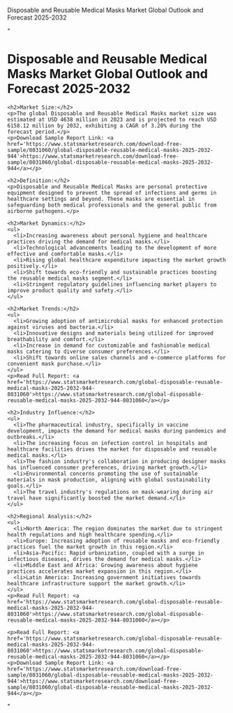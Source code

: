 Disposable and Reusable Medical Masks Market Global Outlook and Forecast 2025-2032

"<html>
  <body>
    <h1>Disposable and Reusable Medical Masks Market Global Outlook and Forecast 2025-2032</h1>
    
    <h2>Market Size:</h2>
    <p>The global Disposable and Reusable Medical Masks market size was estimated at USD 4638 million in 2023 and is projected to reach USD 6158.12 million by 2032, exhibiting a CAGR of 3.20% during the forecast period.</p>
    <p>Download Sample Report Link: <a href='https://www.statsmarketresearch.com/download-free-sample/8031060/global-disposable-reusable-medical-masks-2025-2032-944'>https://www.statsmarketresearch.com/download-free-sample/8031060/global-disposable-reusable-medical-masks-2025-2032-944</a></p>
    
    <h2>Definition:</h2>
    <p>Disposable and Reusable Medical Masks are personal protective equipment designed to prevent the spread of infections and germs in healthcare settings and beyond. These masks are essential in safeguarding both medical professionals and the general public from airborne pathogens.</p>
    
    <h2>Market Dynamics:</h2>
    <ul>
      <li>Increasing awareness about personal hygiene and healthcare practices driving the demand for medical masks.</li>
      <li>Technological advancements leading to the development of more effective and comfortable masks.</li>
      <li>Rising global healthcare expenditure impacting the market growth positively.</li>
      <li>Shift towards eco-friendly and sustainable practices boosting the reusable medical masks segment.</li>
      <li>Stringent regulatory guidelines influencing market players to improve product quality and safety.</li>
    </ul>
    
    <h2>Market Trends:</h2>
    <ul>
      <li>Growing adoption of antimicrobial masks for enhanced protection against viruses and bacteria.</li>
      <li>Innovative designs and materials being utilized for improved breathability and comfort.</li>
      <li>Increase in demand for customizable and fashionable medical masks catering to diverse consumer preferences.</li>
      <li>Shift towards online sales channels and e-commerce platforms for convenient mask purchase.</li>
    </ul>
    <p>Read Full Report: <a href='https://www.statsmarketresearch.com/global-disposable-reusable-medical-masks-2025-2032-944-8031060'>https://www.statsmarketresearch.com/global-disposable-reusable-medical-masks-2025-2032-944-8031060</a></p>
    
    <h2>Industry Influence:</h2>
    <ul>
      <li>The pharmaceutical industry, specifically in vaccine development, impacts the demand for medical masks during pandemics and outbreaks.</li>
      <li>The increasing focus on infection control in hospitals and healthcare facilities drives the market for disposable and reusable medical masks.</li>
      <li>The fashion industry's collaboration in producing designer masks has influenced consumer preferences, driving market growth.</li>
      <li>Environmental concerns promoting the use of sustainable materials in mask production, aligning with global sustainability goals.</li>
      <li>The travel industry's regulations on mask-wearing during air travel have significantly boosted the market demand.</li>
    </ul>
    
    <h2>Regional Analysis:</h2>
    <ul>
      <li>North America: The region dominates the market due to stringent health regulations and high healthcare spending.</li>
      <li>Europe: Increasing adoption of reusable masks and eco-friendly practices fuel the market growth in this region.</li>
      <li>Asia-Pacific: Rapid urbanization, coupled with a surge in infectious diseases, drives the demand for medical masks.</li>
      <li>Middle East and Africa: Growing awareness about hygiene practices accelerates market expansion in this region.</li>
      <li>Latin America: Increasing government initiatives towards healthcare infrastructure support the market growth.</li>
    </ul>
    <p>Read Full Report: <a href='https://www.statsmarketresearch.com/global-disposable-reusable-medical-masks-2025-2032-944-8031060'>https://www.statsmarketresearch.com/global-disposable-reusable-medical-masks-2025-2032-944-8031060</a></p>
    
    <p>Read Full Report: <a href='https://www.statsmarketresearch.com/global-disposable-reusable-medical-masks-2025-2032-944-8031060'>https://www.statsmarketresearch.com/global-disposable-reusable-medical-masks-2025-2032-944-8031060</a></p>
    <p>Download Sample Report Link: <a href='https://www.statsmarketresearch.com/download-free-sample/8031060/global-disposable-reusable-medical-masks-2025-2032-944'>https://www.statsmarketresearch.com/download-free-sample/8031060/global-disposable-reusable-medical-masks-2025-2032-944</a></p>
  </body>
</html>"
